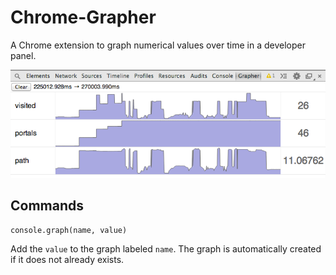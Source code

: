 Chrome-Grapher
==============
A Chrome extension to graph numerical values over time in a developer panel.

![Screenshot](screenshot.png?raw=true)

Commands
--------
    console.graph(name, value)
Add the `value` to the graph labeled `name`. The graph is automatically created if it does not already exists.
